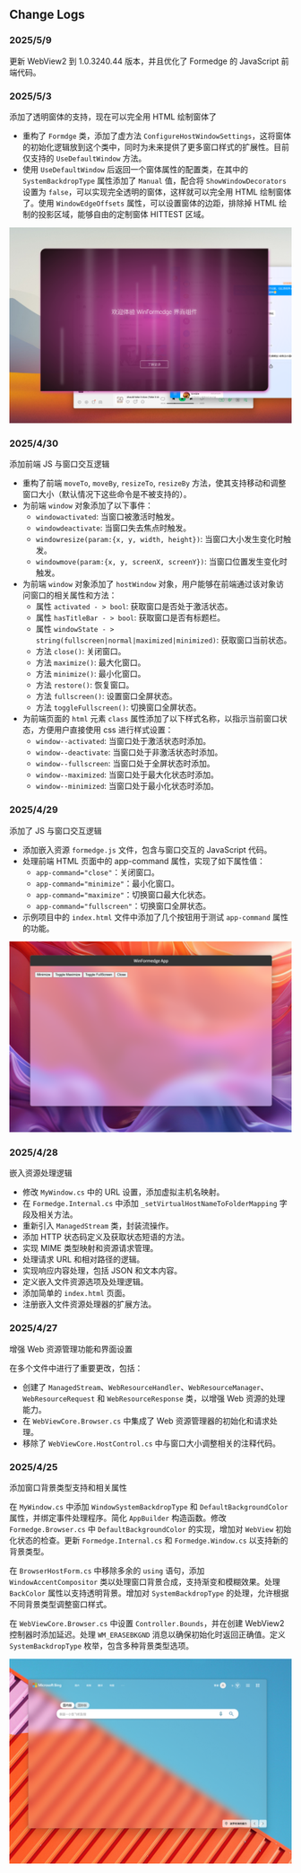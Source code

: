 ﻿## Change Logs

### 2025/5/9

更新 WebView2 到 1.0.3240.44 版本，并且优化了 Formedge 的 JavaScript 前端代码。

### 2025/5/3

添加了透明窗体的支持，现在可以完全用 HTML 绘制窗体了

- 重构了 `Formdge` 类，添加了虚方法 `ConfigureHostWindowSettings`，这将窗体的初始化逻辑放到这个类中，同时为未来提供了更多窗口样式的扩展性。目前仅支持的 `UseDefaultWindow` 方法。
- 使用 `UseDefaultWindow` 后返回一个窗体属性的配置类，在其中的 `SystemBackdropType` 属性添加了 `Manual` 值，配合将 `ShowWindowDecorators` 设置为 `false`，可以实现完全透明的窗体，这样就可以完全用 HTML 绘制窗体了。使用 `WindowEdgeOffsets` 属性，可以设置窗体的边距，排除掉 HTML 绘制的投影区域，能够自由的定制窗体 HITTEST 区域。

![2025/5/3](./screenshots/2025-05-03_174500.png)

### 2025/4/30

添加前端 JS 与窗口交互逻辑

- 重构了前端 `moveTo`, `moveBy`, `resizeTo`, `resizeBy` 方法，使其支持移动和调整窗口大小（默认情况下这些命令是不被支持的）。
- 为前端 `window` 对象添加了以下事件：
  - `windowactivated`: 当窗口被激活时触发。
  - `windowdeactivate`: 当窗口失去焦点时触发。
  - `windowresize(param:{x, y, width, height})`: 当窗口大小发生变化时触发。
  - `windowmove(param:{x, y, screenX, screenY})`: 当窗口位置发生变化时触发。
- 为前端 `window` 对象添加了 `hostWindow` 对象，用户能够在前端通过该对象访问窗口的相关属性和方法：
  - 属性 `activated - > bool`: 获取窗口是否处于激活状态。
  - 属性 `hasTitleBar - > bool`: 获取窗口是否有标题栏。
  - 属性 `windowState - > string(fullscreen|normal|maximized|minimized)`: 获取窗口当前状态。
  - 方法 `close()`: 关闭窗口。
  - 方法 `maximize()`: 最大化窗口。
  - 方法 `minimize()`: 最小化窗口。
  - 方法 `restore()`: 恢复窗口。
  - 方法 `fullscreen()`: 设置窗口全屏状态。
  - 方法 `toggleFullscreen()`: 切换窗口全屏状态。
- 为前端页面的 `html` 元素 `class` 属性添加了以下样式名称，以指示当前窗口状态，方便用户直接使用 css 进行样式设置：
  - `window--activated`: 当窗口处于激活状态时添加。
  - `window--deactivate`: 当窗口处于非激活状态时添加。
  - `window--fullscreen`: 当窗口处于全屏状态时添加。
  - `window--maximized`: 当窗口处于最大化状态时添加。
  - `window--minimized`: 当窗口处于最小化状态时添加。

### 2025/4/29

添加了 JS 与窗口交互逻辑

- 添加嵌入资源 `formedge.js` 文件，包含与窗口交互的 JavaScript 代码。
- 处理前端 HTML 页面中的 app-command 属性，实现了如下属性值：
  - `app-command="close"`：关闭窗口。
  - `app-command="minimize"`：最小化窗口。
  - `app-command="maximize"`：切换窗口最大化状态。
  - `app-command="fullscreen"`：切换窗口全屏状态。
- 示例项目中的 `index.html` 文件中添加了几个按钮用于测试 `app-command` 属性的功能。

![2025/4/29](./screenshots/2025-04-29_021428.png)

### 2025/4/28

嵌入资源处理逻辑

- 修改 `MyWindow.cs` 中的 URL 设置，添加虚拟主机名映射。
- 在 `Formedge.Internal.cs` 中添加 `_setVirtualHostNameToFolderMapping` 字段及相关方法。
- 重新引入 `ManagedStream` 类，封装流操作。
- 添加 HTTP 状态码定义及获取状态短语的方法。
- 实现 MIME 类型映射和资源请求管理。
- 处理请求 URL 和相对路径的逻辑。
- 实现响应内容处理，包括 JSON 和文本内容。
- 定义嵌入文件资源选项及处理逻辑。
- 添加简单的 `index.html` 页面。
- 注册嵌入文件资源处理器的扩展方法。

### 2025/4/27

增强 Web 资源管理功能和界面设置

在多个文件中进行了重要更改，包括：

- 创建了 `ManagedStream`、`WebResourceHandler`、`WebResourceManager`、`WebResourceRequest` 和 `WebResourceResponse` 类，以增强 Web 资源的处理能力。
- 在 `WebViewCore.Browser.cs` 中集成了 Web 资源管理器的初始化和请求处理。
- 移除了 `WebViewCore.HostControl.cs` 中与窗口大小调整相关的注释代码。

### 2025/4/25

添加窗口背景类型支持和相关属性

在 `MyWindow.cs` 中添加 `WindowSystemBackdropType` 和 `DefaultBackgroundColor` 属性，并绑定事件处理程序。简化 `AppBuilder` 构造函数。修改 `Formedge.Browser.cs` 中 `DefaultBackgroundColor` 的实现，增加对 `WebView` 初始化状态的检查。更新 `Formedge.Internal.cs` 和 `Formedge.Window.cs` 以支持新的背景类型。

在 `BrowserHostForm.cs` 中移除多余的 `using` 语句，添加 `WindowAccentCompositor` 类以处理窗口背景合成，支持渐变和模糊效果。处理 `BackColor` 属性以支持透明背景。增加对 `SystemBackdropType` 的处理，允许根据不同背景类型调整窗口样式。

在 `WebViewCore.Browser.cs` 中设置 `Controller.Bounds`，并在创建 WebView2 控制器时添加延迟。处理 `WM_ERASEBKGND` 消息以确保初始化时返回正确值。定义 `SystemBackdropType` 枚举，包含多种背景类型选项。

![2025/4/25](./screenshots/2025-04-26_025600.png)
